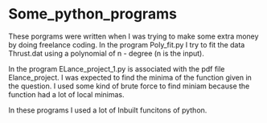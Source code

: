 # Some_python_programs
These porgrams were written when I was trying to make some extra money by doing freelance coding. In the program Poly_fit.py I try to fit the data Thrust.dat using a polynomial of n - degree (n is the input). 

In the program ELance_project_1.py is associated with the pdf file Elance_project. I was expected to find the minima of the function given in the question. I used some kind of brute force to find miniam because the function had a lot of local minimas. 

In these programs I used a lot of Inbuilt funcitons of python.
